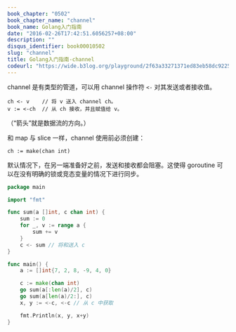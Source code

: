 ```yaml
---
book_chapter: "0502"
book_chapter_name: "channel"
book_name: Golang入门指南
date: "2016-02-26T17:42:51.6056257+08:00"
description: ""
disqus_identifier: book00010502
slug: "channel"
title: Golang入门指南-channel
codeurl: "https://wide.b3log.org/playground/2f63a33271371ed83eb58dc922569c7b.go"
---
```


channel 是有类型的管道，可以用 channel 操作符 `<-` 对其发送或者接收值。

	ch <- v    // 将 v 送入 channel ch。
	v := <-ch  // 从 ch 接收，并且赋值给 v。

（“箭头”就是数据流的方向。）

和 map 与 slice 一样，channel 使用前必须创建：

	ch := make(chan int)

默认情况下，在另一端准备好之前，发送和接收都会阻塞。这使得 goroutine 可以在没有明确的锁或竞态变量的情况下进行同步。

```Go
package main

import "fmt"

func sum(a []int, c chan int) {
	sum := 0
	for _, v := range a {
		sum += v
	}
	c <- sum // 将和送入 c
}

func main() {
	a := []int{7, 2, 8, -9, 4, 0}

	c := make(chan int)
	go sum(a[:len(a)/2], c)
	go sum(a[len(a)/2:], c)
	x, y := <-c, <-c // 从 c 中获取

	fmt.Println(x, y, x+y)
}

```

